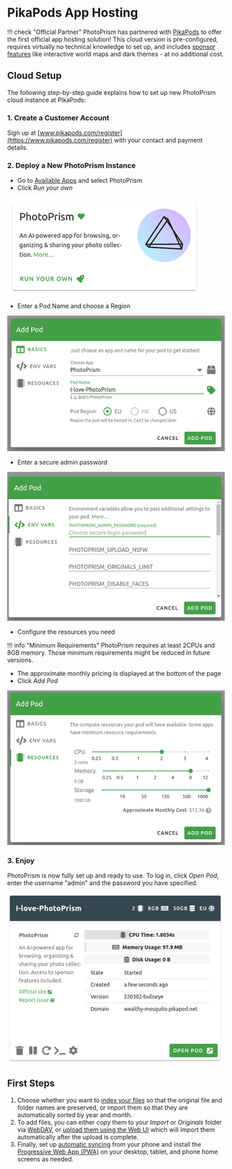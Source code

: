 # PikaPods App Hosting

!!! check "Official Partner"
    PhotoPrism has partnered with [PikaPods](https://www.pikapods.com/) to offer the first official app hosting solution! This cloud version is pre-configured, requires virtually no technical knowledge to set up, and includes [sponsor features](https://photoprism.app/membership) like interactive world maps and dark themes - at no additional cost.


## Cloud Setup

The following step-by-step guide explains how to set up new PhotoPrism cloud instance at PikaPods:

### 1. Create a Customer Account

Sign up at [www.pikapods.com/register](https://www.pikapods.com/register) with your contact and payment details.

### 2. Deploy a New PhotoPrism Instance

- Go to [Available Apps](https://www.pikapods.com/apps) and select PhotoPrism 
- Click *Run your own*

![Screenshot](img/PikaPodsAppStore-crop.png)

- Enter a Pod Name and choose a Region

![Screenshot](img/AddPod1.png)

- Enter a secure admin password

![Screenshot](img/AddPod2.png)

- Configure the resources you need
  

!!! info "Minimum Requirements"
    PhotoPrism requires at least 2CPUs and 8GB memory. Those minimum requirements might be reduced in future versions.

- The approximate monthly pricing is displayed at the bottom of the page
- Click *Add Pod*

![Screenshot](img/AddPod3.png)

### 3. Enjoy

PhotoPrism is now fully set up and ready to use. To log in, click *Open Pod*, enter the username "admin" and the password you have specified.

![Screenshot](img/PodOverview.png)

## First Steps

1. Choose whether you want to [index your files](../../user-guide/library/index.md) so that the original file and folder names are preserved, or import them so that they are automatically sorted by year and month.
2. To add files, you can either copy them to your *Import* or *Originals* folder via [WebDAV](../../user-guide/sync/webdav.md), or [upload them using the Web UI](../../user-guide/library/upload.md) which will import them automatically after the upload is complete.
3. Finally, set up [automatic syncing](../../user-guide/sync/mobile-devices.md) from your phone and install the [Progressive Web App (PWA)](../../user-guide/pwa.md) on your desktop, tablet, and phone home screens as needed.
